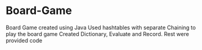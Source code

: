 # Board-Game
Board Game created using Java
Used hashtables with separate Chaining to play the board game
Created Dictionary, Evaluate and Record. Rest were provided code
